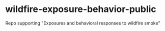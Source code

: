 # wildfire-exposure-behavior-public
Repo supporting "Exposures and behavioral responses to wildfire smoke"
